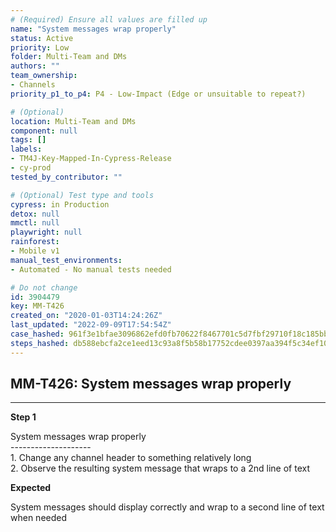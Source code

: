 ```yaml
---
# (Required) Ensure all values are filled up
name: "System messages wrap properly"
status: Active
priority: Low
folder: Multi-Team and DMs
authors: ""
team_ownership:
- Channels
priority_p1_to_p4: P4 - Low-Impact (Edge or unsuitable to repeat?)

# (Optional)
location: Multi-Team and DMs
component: null
tags: []
labels:
- TM4J-Key-Mapped-In-Cypress-Release
- cy-prod
tested_by_contributor: ""

# (Optional) Test type and tools
cypress: in Production
detox: null
mmctl: null
playwright: null
rainforest:
- Mobile v1
manual_test_environments:
- Automated - No manual tests needed

# Do not change
id: 3904479
key: MM-T426
created_on: "2020-01-03T14:24:26Z"
last_updated: "2022-09-09T17:54:54Z"
case_hashed: 961f3e1bfae3096862efd0fb70622f8467701c5d7fbf29710f18c185bba60d6db5b774c7f397696713307479fab76c82
steps_hashed: db588ebcfa2ce1eed13c93a8f5b58b17752cdee0397aa394f5c34ef10cd979404c79f8ad98c735ada006308db4abbb2f
---
```


<!-- (Auto-generated) Based on frontmatter's "key" and "name" -->

## MM-T426: System messages wrap properly

---

**Step 1**

System messages wrap properly\
\--------------------\
1\. Change any channel header to something relatively long\
2\. Observe the resulting system message that wraps to a 2nd line of text

**Expected**

System messages should display correctly and wrap to a second line of text when needed
